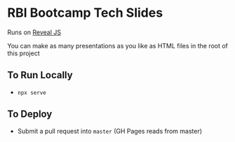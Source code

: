# RBI Bootcamp Tech Slides

Runs on [Reveal JS](https://revealjs.com/)

You can make as many presentations as you like as HTML files in the root of this project

## To Run Locally

- `npx serve`

## To Deploy

- Submit a pull request into `master` (GH Pages reads from master)
